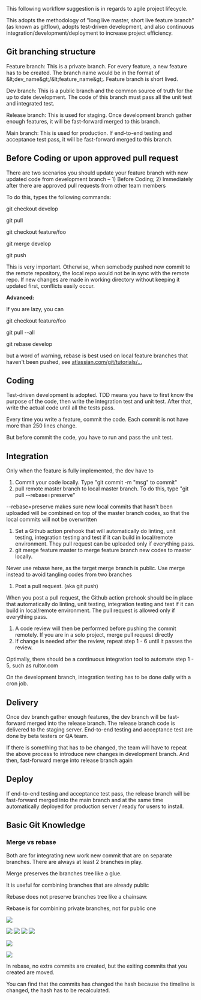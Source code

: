 This following workflow suggestion is in regards to agile project lifecycle.

This adopts the methodology of &quot;long live master, short live feature branch&quot; (as known as gitflow), adopts test-driven development, and also continuous integration/development/deployment to increase project efficiency.

## Git branching structure

Feature branch: This is a private branch. For every feature, a new feature has to be created. The branch name would be in the format of \&lt;dev\_name\&gt;/\&lt;feature\_name\&gt;. Feature branch is short lived.

Dev branch: This is a public branch and the common source of truth for the up to date development. The code of this branch must pass all the unit test and integrated test.

Release branch: This is used for staging. Once development branch gather enough features, it will be fast-forward merged to this branch.

Main branch: This is used for production. If end-to-end testing and acceptance test pass, it will be fast-forward merged to this branch.

## Before Coding or upon approved pull request

There are two scenarios you should update your feature branch with new updated code from development branch – 1) Before Coding; 2) Immediately after there are approved pull requests from other team members

To do this, types the following commands:

git checkout develop

git pull

git checkout feature/foo

git merge develop

git push

This is very important. Otherwise, when somebody pushed new commit to the remote repository, the local repo would not be in sync with the remote repo. If new changes are made in working directory without keeping it updated first, conflicts easily occur.

**Advanced:**

If you are lazy, you can

git checkout feature/foo

git pull --all

git rebase develop

but a word of warning, rebase is best used on local feature branches that haven&#39;t been pushed, see [atlassian.com/git/tutorials/…](https://www.atlassian.com/git/tutorials/merging-vs-rebasing#the-golden-rule-of-rebasing)

## Coding

Test-driven development is adopted. TDD means you have to first know the purpose of the code, then write the integration test and unit test. After that, write the actual code until all the tests pass.

Every time you write a feature, commit the code. Each commit is not have more than 250 lines change.

But before commit the code, you have to run and pass the unit test.

## Integration

Only when the feature is fully implemented, the dev have to

1. Commit your code locally. Type &quot;git commit -m &quot;msg&quot; to commit&quot;
2. pull remote master branch to local master branch. To do this, type &quot;git pull --rebase=preserve&quot;

--rebase=preserve makes sure new local commits that hasn&#39;t been uploaded will be combined on top of the master branch codes, so that the local commits will not be overwritten

1. Set a Github action prehook that will automatically do linting, unit testing, integration testing and test if it can build in local/remote environment. They pull request can be uploaded only if everything pass.
2. git merge feature master to merge feature branch new codes to master locally.

Never use rebase here, as the target merge branch is public. Use merge instead to avoid tangling codes from two branches

1. Post a pull request. (aka git push)

When you post a pull request, the Github action prehook should be in place that automatically do linting, unit testing, integration testing and test if it can build in local/remote environment. The pull request is allowed only if everything pass.

1. A code review will then be performed before pushing the commit remotely. If you are in a solo project, merge pull request directly
2. If change is needed after the review, repeat step 1 - 6 until it passes the review.

Optimally, there should be a continuous integration tool to automate step 1 - 5, such as rultor.com

On the development branch, integration testing has to be done daily with a cron job.

## Delivery

Once dev branch gather enough features, the dev branch will be fast-forward merged into the release branch. The release branch code is delivered to the staging server. End-to-end testing and acceptance test are done by beta testers or QA team.

If there is something that has to be changed, the team will have to repeat the above process to introduce new changes in development branch. And then, fast-forward merge into release branch again

## Deploy

If end-to-end testing and acceptance test pass, the release branch will be fast-forward merged into the main branch and at the same time automatically deployed for production server / ready for users to install.

## Basic Git Knowledge

### Merge vs rebase

Both are for integrating new work new commit that are on separate branches. There are always at least 2 branches in play.

Merge preserves the branches tree like a glue.

It is useful for combining branches that are already public

Rebase does not preserve branches tree like a chainsaw.

Rebase is for combining private branches, not for public one

![](RackMultipart20210411-4-18zohr_html_4bb265d20787a9aa.gif)

![](RackMultipart20210411-4-18zohr_html_48a92eff6b6b2cbc.gif) ![](RackMultipart20210411-4-18zohr_html_7d08db99e12cef45.gif) ![](RackMultipart20210411-4-18zohr_html_80c8c01d330f43eb.gif) ![](RackMultipart20210411-4-18zohr_html_88c9e44f08876be9.gif)

![](RackMultipart20210411-4-18zohr_html_975ac3674c428fc6.gif)

![](RackMultipart20210411-4-18zohr_html_f0c194f27df1c3c7.gif)

In rebase, no extra commits are created, but the exiting commits that you created are moved.

You can find that the commits has changed the hash because the timeline is changed, the hash has to be recalculated.

